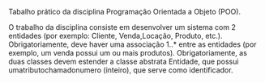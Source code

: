 Tabalho prático da disciplina Programação Orientada a Objeto (POO).

O trabalho da disciplina consiste em desenvolver um sistema com 2 entidades (por exemplo: Cliente, Venda,Locação, Produto, etc.). 
Obrigatoriamente, deve haver uma associação 1..* entre as entidades (por exemplo, um venda possui um ou mais produtos). 
Obrigatoriamente, as duas classes devem estender a classe abstrata Entidade, que possui umatributochamadonumero (inteiro), que serve como identificador.

